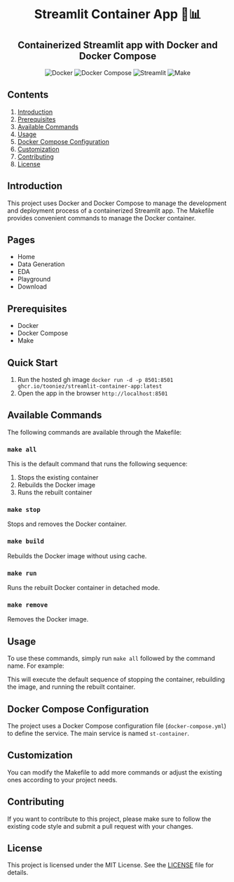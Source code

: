 <h1 align="center">Streamlit Container App 🐳📊</h1>

<h2 align="center">Containerized Streamlit app with Docker and Docker Compose</h2>

<!-- Badges -->
<p align="center">
<img src="https://img.shields.io/badge/Docker-blue" alt="Docker" />
<img src="https://img.shields.io/badge/Docker%20Compose-blue" alt="Docker Compose" />
<img src="https://img.shields.io/badge/Streamlit-red" alt="Streamlit" />
<img src="https://img.shields.io/badge/Make-yellow" alt="Make" />
</p>

## Contents

1. [Introduction](#introduction)
2. [Prerequisites](#prerequisites)
3. [Available Commands](#available-commands)
4. [Usage](#usage)
5. [Docker Compose Configuration](#docker-compose-configuration)
6. [Customization](#customization)
7. [Contributing](#contributing)
8. [License](#license)

## Introduction

This project uses Docker and Docker Compose to manage the development and deployment process of a containerized Streamlit app. The Makefile provides convenient commands to manage the Docker container.

## Pages

- Home
- Data Generation
- EDA
- Playground
- Download

## Prerequisites

- Docker
- Docker Compose
- Make

## Quick Start

1. Run the hosted gh image `docker run -d -p 8501:8501 ghcr.io/tooniez/streamlit-container-app:latest`
2. Open the app in the browser `http://localhost:8501`

## Available Commands

The following commands are available through the Makefile:

### `make all`

This is the default command that runs the following sequence:
1. Stops the existing container
2. Rebuilds the Docker image
3. Runs the rebuilt container

### `make stop`

Stops and removes the Docker container.

### `make build`

Rebuilds the Docker image without using cache.

### `make run`

Runs the rebuilt Docker container in detached mode.

### `make remove`

Removes the Docker image.

## Usage

To use these commands, simply run `make all` followed by the command name. For example:


This will execute the default sequence of stopping the container, rebuilding the image, and running the rebuilt container.

## Docker Compose Configuration

The project uses a Docker Compose configuration file (`docker-compose.yml`) to define the service. The main service is named `st-container`.

## Customization

You can modify the Makefile to add more commands or adjust the existing ones according to your project needs.

## Contributing

If you want to contribute to this project, please make sure to follow the existing code style and submit a pull request with your changes.

## License

This project is licensed under the MIT License. See the [LICENSE](LICENSE) file for details.
